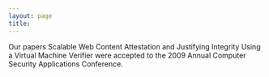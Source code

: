 ```yaml
---
layout: page
title: 
---
```

Our papers Scalable Web Content Attestation and Justifying Integrity Using a Virtual Machine Verifier were accepted to the 2009 Annual Computer Security Applications Conference.
